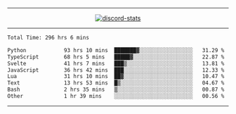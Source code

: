 <a href="https://www.github.com/ripavoid" target="_blank" rel="noreferrer">

-------

<div align='center'>
    <a href='https://discordapp.com/users/825178146797518881'>
        <img align='center' alt='discord-stats' src='https://api.discord-status.me/825178146797518881?nitro&boost=4&gradient=%231e0b1a%2C%23000000%2C%23000000%2C%23160316'></img>
    </a>
</div>

-------

<!--START_SECTION:waka-->

```txt
Total Time: 296 hrs 6 mins

Python            93 hrs 10 mins  ███████▓░░░░░░░░░░░░░░░░░   31.29 %
TypeScript        68 hrs 5 mins   █████▓░░░░░░░░░░░░░░░░░░░   22.87 %
Svelte            41 hrs 7 mins   ███▒░░░░░░░░░░░░░░░░░░░░░   13.81 %
JavaScript        36 hrs 42 mins  ███░░░░░░░░░░░░░░░░░░░░░░   12.33 %
Lua               31 hrs 10 mins  ██▓░░░░░░░░░░░░░░░░░░░░░░   10.47 %
Text              13 hrs 53 mins  █▒░░░░░░░░░░░░░░░░░░░░░░░   04.67 %
Bash              2 hrs 35 mins   ▒░░░░░░░░░░░░░░░░░░░░░░░░   00.87 %
Other             1 hr 39 mins    ░░░░░░░░░░░░░░░░░░░░░░░░░   00.56 %
```

<!--END_SECTION:waka-->

-------

